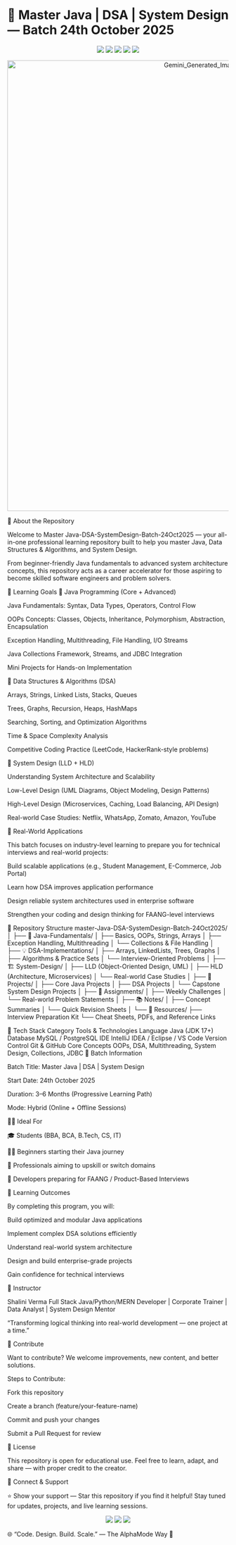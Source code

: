 # 🚀 Master Java | DSA | System Design — Batch 24th October 2025
 <p align="center"> <img src="https://img.shields.io/badge/Language-Java-orange?style=flat-square"> <img src="https://img.shields.io/badge/Level-Beginner%20to%20Advanced-blue?style=flat-square"> <img src="https://img.shields.io/badge/Focus-DSA%20|%20System%20Design%20|%20OOPs-brightgreen?style=flat-square"> <img src="https://img.shields.io/badge/Batch-24th%20October%202025-purple?style=flat-square"> <img src="https://img.shields.io/github/last-commit/shaliniverma/master-Java-DSA-SystemDesign-Batch-24Oct2025?style=flat-square"> </p>
 <p align="center"> <img width="1024" height="1024" alt="Gemini_Generated_Image_awmyv4awmyv4awmy" src="https://github.com/user-attachments/assets/b8fd9c61-d0df-42a5-b464-40c4f3a4bc59" /> </p>


🎯 About the Repository

Welcome to Master Java-DSA-SystemDesign-Batch-24Oct2025 — your all-in-one professional learning repository built to help you master Java, Data Structures & Algorithms, and System Design.

From beginner-friendly Java fundamentals to advanced system architecture concepts, this repository acts as a career accelerator for those aspiring to become skilled software engineers and problem solvers.

🧠 Learning Goals
🔹 Java Programming (Core + Advanced)

Java Fundamentals: Syntax, Data Types, Operators, Control Flow

OOPs Concepts: Classes, Objects, Inheritance, Polymorphism, Abstraction, Encapsulation

Exception Handling, Multithreading, File Handling, I/O Streams

Java Collections Framework, Streams, and JDBC Integration

Mini Projects for Hands-on Implementation

🔹 Data Structures & Algorithms (DSA)

Arrays, Strings, Linked Lists, Stacks, Queues

Trees, Graphs, Recursion, Heaps, HashMaps

Searching, Sorting, and Optimization Algorithms

Time & Space Complexity Analysis

Competitive Coding Practice (LeetCode, HackerRank-style problems)

🔹 System Design (LLD + HLD)

Understanding System Architecture and Scalability

Low-Level Design (UML Diagrams, Object Modeling, Design Patterns)

High-Level Design (Microservices, Caching, Load Balancing, API Design)

Real-world Case Studies: Netflix, WhatsApp, Zomato, Amazon, YouTube

💼 Real-World Applications

This batch focuses on industry-level learning to prepare you for technical interviews and real-world projects:

Build scalable applications (e.g., Student Management, E-Commerce, Job Portal)

Learn how DSA improves application performance

Design reliable system architectures used in enterprise software

Strengthen your coding and design thinking for FAANG-level interviews

📂 Repository Structure
master-Java-DSA-SystemDesign-Batch-24Oct2025/
│
├── 📘 Java-Fundamentals/
│   ├── Basics, OOPs, Strings, Arrays
│   ├── Exception Handling, Multithreading
│   └── Collections & File Handling
│
├── 💡 DSA-Implementations/
│   ├── Arrays, LinkedLists, Trees, Graphs
│   ├── Algorithms & Practice Sets
│   └── Interview-Oriented Problems
│
├── 🏗️ System-Design/
│   ├── LLD (Object-Oriented Design, UML)
│   ├── HLD (Architecture, Microservices)
│   └── Real-world Case Studies
│
├── 🧩 Projects/
│   ├── Core Java Projects
│   ├── DSA Projects
│   └── Capstone System Design Projects
│
├── 🧮 Assignments/
│   ├── Weekly Challenges
│   └── Real-world Problem Statements
│
├── 📚 Notes/
│   ├── Concept Summaries
│   └── Quick Revision Sheets
│
└── 📑 Resources/
    ├── Interview Preparation Kit
    └── Cheat Sheets, PDFs, and Reference Links

🧰 Tech Stack
Category	Tools & Technologies
Language	Java (JDK 17+)
Database	MySQL / PostgreSQL
IDE	IntelliJ IDEA / Eclipse / VS Code
Version Control	Git & GitHub
Core Concepts	OOPs, DSA, Multithreading, System Design, Collections, JDBC
📅 Batch Information

Batch Title: Master Java | DSA | System Design

Start Date: 24th October 2025

Duration: 3–6 Months (Progressive Learning Path)

Mode: Hybrid (Online + Offline Sessions)

🧑‍💻 Ideal For

🎓 Students (BBA, BCA, B.Tech, CS, IT)

👩‍💻 Beginners starting their Java journey

💼 Professionals aiming to upskill or switch domains

🚀 Developers preparing for FAANG / Product-Based Interviews

🏁 Learning Outcomes

By completing this program, you will:

Build optimized and modular Java applications

Implement complex DSA solutions efficiently

Understand real-world system architecture

Design and build enterprise-grade projects

Gain confidence for technical interviews

🌟 Instructor

Shalini Verma
Full Stack Java/Python/MERN Developer | Corporate Trainer | Data Analyst | System Design Mentor

“Transforming logical thinking into real-world development — one project at a time.”

🤝 Contribute

Want to contribute?
We welcome improvements, new content, and better solutions.

Steps to Contribute:

Fork this repository

Create a branch (feature/your-feature-name)

Commit and push your changes

Submit a Pull Request for review

📜 License

This repository is open for educational use.
Feel free to learn, adapt, and share — with proper credit to the creator.

💬 Connect & Support

⭐ Show your support — Star this repository if you find it helpful!
Stay tuned for updates, projects, and live learning sessions.

<p align="center"> <a href="https://www.linkedin.com/in/shaliniverma" target="_blank"><img src="https://img.shields.io/badge/LinkedIn-Shalini%20Verma-blue?style=flat-square"></a> <a href="https://www.youtube.com/@AlphaMode" target="_blank"><img src="https://img.shields.io/badge/YouTube-AlphaMode-red?style=flat-square"></a> <a href="mailto:alpha.mode.tech@gmail.com"><img src="https://img.shields.io/badge/Email-Contact%20Me-orange?style=flat-square"></a> </p>
🌐 “Code. Design. Build. Scale.” — The AlphaMode Way 🚀
